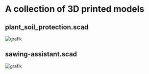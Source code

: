 # A collection of 3D printed models

## plant_soil_protection.scad

![grafik](https://github.com/dippa-1/3d-printing/assets/46935291/5811e267-eecc-43bf-ba3e-9c9bf1123911)

## sawing-assistant.scad

![grafik](https://github.com/dippa-1/3d-printing/assets/46935291/e7549de0-751b-42f9-97af-0467b5cac767)
